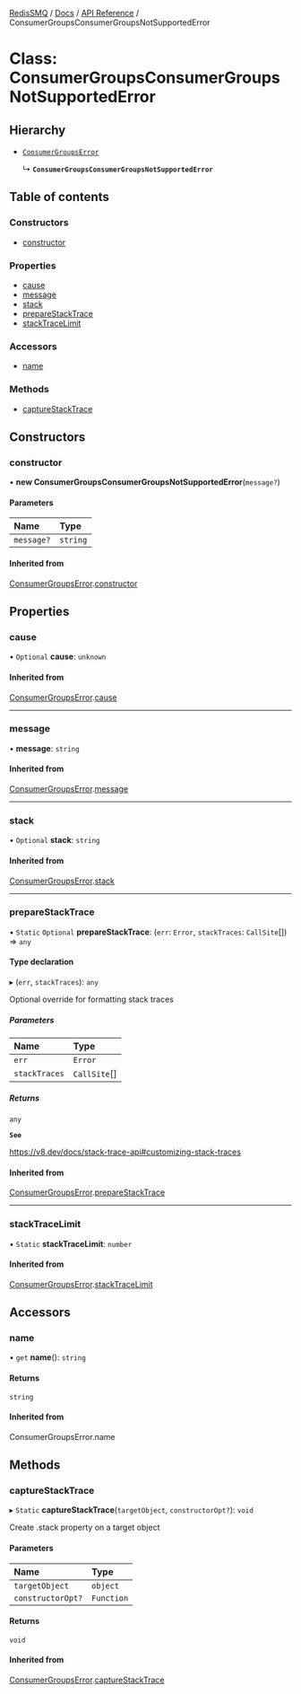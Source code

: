 [RedisSMQ](../../../README.md) / [Docs](../../README.md) / [API Reference](../README.md) / ConsumerGroupsConsumerGroupsNotSupportedError

# Class: ConsumerGroupsConsumerGroupsNotSupportedError

## Hierarchy

- [`ConsumerGroupsError`](ConsumerGroupsError.md)

  ↳ **`ConsumerGroupsConsumerGroupsNotSupportedError`**

## Table of contents

### Constructors

- [constructor](ConsumerGroupsConsumerGroupsNotSupportedError.md#constructor)

### Properties

- [cause](ConsumerGroupsConsumerGroupsNotSupportedError.md#cause)
- [message](ConsumerGroupsConsumerGroupsNotSupportedError.md#message)
- [stack](ConsumerGroupsConsumerGroupsNotSupportedError.md#stack)
- [prepareStackTrace](ConsumerGroupsConsumerGroupsNotSupportedError.md#preparestacktrace)
- [stackTraceLimit](ConsumerGroupsConsumerGroupsNotSupportedError.md#stacktracelimit)

### Accessors

- [name](ConsumerGroupsConsumerGroupsNotSupportedError.md#name)

### Methods

- [captureStackTrace](ConsumerGroupsConsumerGroupsNotSupportedError.md#capturestacktrace)

## Constructors

### constructor

• **new ConsumerGroupsConsumerGroupsNotSupportedError**(`message?`)

#### Parameters

| Name | Type |
| :------ | :------ |
| `message?` | `string` |

#### Inherited from

[ConsumerGroupsError](ConsumerGroupsError.md).[constructor](ConsumerGroupsError.md#constructor)

## Properties

### cause

• `Optional` **cause**: `unknown`

#### Inherited from

[ConsumerGroupsError](ConsumerGroupsError.md).[cause](ConsumerGroupsError.md#cause)

___

### message

• **message**: `string`

#### Inherited from

[ConsumerGroupsError](ConsumerGroupsError.md).[message](ConsumerGroupsError.md#message)

___

### stack

• `Optional` **stack**: `string`

#### Inherited from

[ConsumerGroupsError](ConsumerGroupsError.md).[stack](ConsumerGroupsError.md#stack)

___

### prepareStackTrace

▪ `Static` `Optional` **prepareStackTrace**: (`err`: `Error`, `stackTraces`: `CallSite`[]) => `any`

#### Type declaration

▸ (`err`, `stackTraces`): `any`

Optional override for formatting stack traces

##### Parameters

| Name | Type |
| :------ | :------ |
| `err` | `Error` |
| `stackTraces` | `CallSite`[] |

##### Returns

`any`

**`See`**

https://v8.dev/docs/stack-trace-api#customizing-stack-traces

#### Inherited from

[ConsumerGroupsError](ConsumerGroupsError.md).[prepareStackTrace](ConsumerGroupsError.md#preparestacktrace)

___

### stackTraceLimit

▪ `Static` **stackTraceLimit**: `number`

#### Inherited from

[ConsumerGroupsError](ConsumerGroupsError.md).[stackTraceLimit](ConsumerGroupsError.md#stacktracelimit)

## Accessors

### name

• `get` **name**(): `string`

#### Returns

`string`

#### Inherited from

ConsumerGroupsError.name

## Methods

### captureStackTrace

▸ `Static` **captureStackTrace**(`targetObject`, `constructorOpt?`): `void`

Create .stack property on a target object

#### Parameters

| Name | Type |
| :------ | :------ |
| `targetObject` | `object` |
| `constructorOpt?` | `Function` |

#### Returns

`void`

#### Inherited from

[ConsumerGroupsError](ConsumerGroupsError.md).[captureStackTrace](ConsumerGroupsError.md#capturestacktrace)

